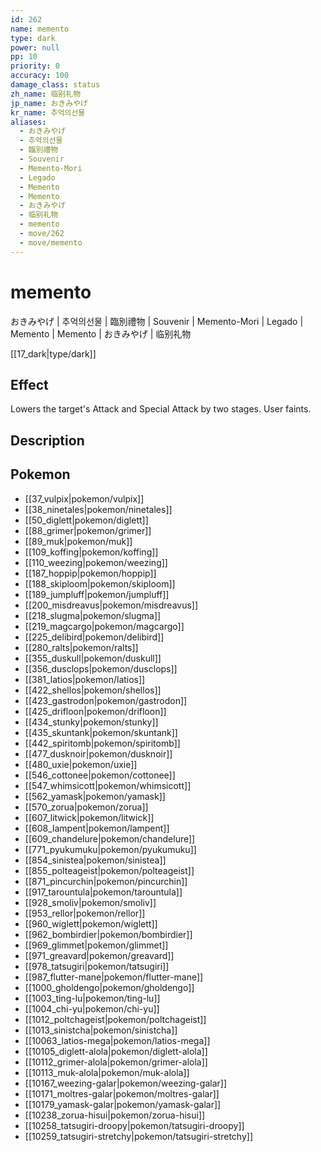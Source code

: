 ```yaml
---
id: 262
name: memento
type: dark
power: null
pp: 10
priority: 0
accuracy: 100
damage_class: status
zh_name: 临别礼物
jp_name: おきみやげ
kr_name: 추억의선물
aliases:
  - おきみやげ
  - 추억의선물
  - 臨別禮物
  - Souvenir
  - Memento-Mori
  - Legado
  - Memento
  - Memento
  - おきみやげ
  - 临别礼物
  - memento
  - move/262
  - move/memento
---
```

# memento
    
おきみやげ | 추억의선물 | 臨別禮物 | Souvenir | Memento-Mori | Legado | Memento | Memento | おきみやげ | 临别礼物

[[17_dark|type/dark]]

## Effect

Lowers the target's Attack and Special Attack by two stages.  User faints.

## Description



## Pokemon

- [[37_vulpix|pokemon/vulpix]]
- [[38_ninetales|pokemon/ninetales]]
- [[50_diglett|pokemon/diglett]]
- [[88_grimer|pokemon/grimer]]
- [[89_muk|pokemon/muk]]
- [[109_koffing|pokemon/koffing]]
- [[110_weezing|pokemon/weezing]]
- [[187_hoppip|pokemon/hoppip]]
- [[188_skiploom|pokemon/skiploom]]
- [[189_jumpluff|pokemon/jumpluff]]
- [[200_misdreavus|pokemon/misdreavus]]
- [[218_slugma|pokemon/slugma]]
- [[219_magcargo|pokemon/magcargo]]
- [[225_delibird|pokemon/delibird]]
- [[280_ralts|pokemon/ralts]]
- [[355_duskull|pokemon/duskull]]
- [[356_dusclops|pokemon/dusclops]]
- [[381_latios|pokemon/latios]]
- [[422_shellos|pokemon/shellos]]
- [[423_gastrodon|pokemon/gastrodon]]
- [[425_drifloon|pokemon/drifloon]]
- [[434_stunky|pokemon/stunky]]
- [[435_skuntank|pokemon/skuntank]]
- [[442_spiritomb|pokemon/spiritomb]]
- [[477_dusknoir|pokemon/dusknoir]]
- [[480_uxie|pokemon/uxie]]
- [[546_cottonee|pokemon/cottonee]]
- [[547_whimsicott|pokemon/whimsicott]]
- [[562_yamask|pokemon/yamask]]
- [[570_zorua|pokemon/zorua]]
- [[607_litwick|pokemon/litwick]]
- [[608_lampent|pokemon/lampent]]
- [[609_chandelure|pokemon/chandelure]]
- [[771_pyukumuku|pokemon/pyukumuku]]
- [[854_sinistea|pokemon/sinistea]]
- [[855_polteageist|pokemon/polteageist]]
- [[871_pincurchin|pokemon/pincurchin]]
- [[917_tarountula|pokemon/tarountula]]
- [[928_smoliv|pokemon/smoliv]]
- [[953_rellor|pokemon/rellor]]
- [[960_wiglett|pokemon/wiglett]]
- [[962_bombirdier|pokemon/bombirdier]]
- [[969_glimmet|pokemon/glimmet]]
- [[971_greavard|pokemon/greavard]]
- [[978_tatsugiri|pokemon/tatsugiri]]
- [[987_flutter-mane|pokemon/flutter-mane]]
- [[1000_gholdengo|pokemon/gholdengo]]
- [[1003_ting-lu|pokemon/ting-lu]]
- [[1004_chi-yu|pokemon/chi-yu]]
- [[1012_poltchageist|pokemon/poltchageist]]
- [[1013_sinistcha|pokemon/sinistcha]]
- [[10063_latios-mega|pokemon/latios-mega]]
- [[10105_diglett-alola|pokemon/diglett-alola]]
- [[10112_grimer-alola|pokemon/grimer-alola]]
- [[10113_muk-alola|pokemon/muk-alola]]
- [[10167_weezing-galar|pokemon/weezing-galar]]
- [[10171_moltres-galar|pokemon/moltres-galar]]
- [[10179_yamask-galar|pokemon/yamask-galar]]
- [[10238_zorua-hisui|pokemon/zorua-hisui]]
- [[10258_tatsugiri-droopy|pokemon/tatsugiri-droopy]]
- [[10259_tatsugiri-stretchy|pokemon/tatsugiri-stretchy]]

